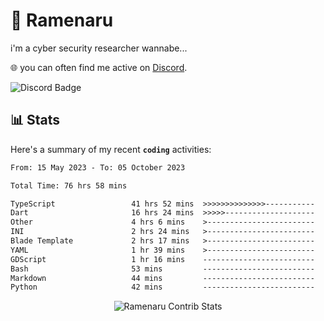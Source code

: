 # 🍜 Ramenaru
i'm a cyber security researcher wannabe...

🌐 you can often find me active on [Discord](https://discordapp.com/users/503291004200157185).

![Discord Badge](https://dcbadge.vercel.app/api/shield/503291004200157185)

## 📊 Stats

Here's a summary of my recent **`coding`** activities:

<!--START_SECTION:waka-->

```txt
From: 15 May 2023 - To: 05 October 2023

Total Time: 76 hrs 58 mins

TypeScript                 41 hrs 52 mins  >>>>>>>>>>>>>>-----------   54.39 %
Dart                       16 hrs 24 mins  >>>>>--------------------   21.31 %
Other                      4 hrs 6 mins    >------------------------   05.33 %
INI                        2 hrs 24 mins   >------------------------   03.14 %
Blade Template             2 hrs 17 mins   >------------------------   02.98 %
YAML                       1 hr 39 mins    >------------------------   02.15 %
GDScript                   1 hr 16 mins    -------------------------   01.65 %
Bash                       53 mins         -------------------------   01.16 %
Markdown                   44 mins         -------------------------   00.96 %
Python                     42 mins         -------------------------   00.92 %
```

<!--END_SECTION:waka-->

<div style="text-align: center;">
   <img align="center" src="https://github-readme-streak-stats.herokuapp.com/?user=Ramenaru&theme=dark&card_width=520" alt="Ramenaru Contrib Stats" />
</div>



